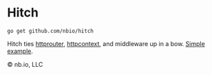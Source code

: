 # Hitch

`go get github.com/nbio/hitch`

Hitch ties [httprouter](https://github.com/julienschmidt/httprouter), [httpcontext](https://github.com/nbio/httpcontext), and middleware up in a bow. [Simple example](https://gist.github.com/ydnar/666f0bf5945d76592616).

© nb.io, LLC
